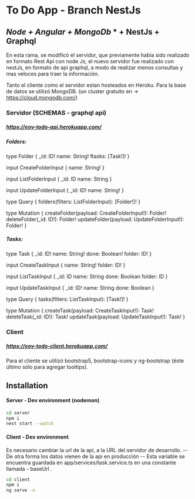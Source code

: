 # To Do App - Branch NestJs
## _Node + Angular + MongoDb_  * + NestJs + Graphql

En esta rama, se modificó el servidor, que previamente había sido realizado en formato Rest Api con node Js, el nuevo servidor fue realizado con nestJs, en formato de api graphql, a modo de realizar menos consultas y mas veloces para traer la información.

Tanto el cliente como el servidor estan hosteados en Heroku.
Para la base de datos se utilizó MongoDB.
(un cluster gratuito en -> https://cloud.mongodb.com/)

### Servidor (SCHEMAS - graphql api)
##### https://eov-todo-api.herokuapp.com/

##### Folders:

type Folder {
  _id: ID!
  name: String!
  ftasks: [Task!]!
}

input CreateFolderInput {
  name: String!
}

input ListFolderInput {
  _id: ID
  name: String
}

input UpdateFolderInput {
  _id: ID!
  name: String!
}

type Query {
  folders(filters: ListFolderInput): [Folder!]!
}

type Mutation {
  createFolder(payload: CreateFolderInput!): Folder!
  deleteFolder(_id: ID!): Folder!
  updateFolder(payload: UpdateFolderInput!): Folder!
}

##### Tasks:

type Task {
  _id: ID!
  name: String!
  done: Boolean!
  folder: ID!
}

input CreateTaskInput {
  name: String!
  folder: ID!
}

input ListTaskInput {
  _id: ID
  name: String
  done: Boolean
  folder: ID
}

input UpdateTaskInput {
  _id: ID!
  name: String
  done: Boolean
}

type Query {
  tasks(filters: ListTaskInput): [Task!]!
}

type Mutation {
  createTask(payload: CreateTaskInput!): Task!
  deleteTask(_id: ID!): Task!
  updateTask(payload: UpdateTaskInput!): Task!
}

### Client
##### https://eov-todo-client.herokuapp.com/

Para el cliente se utilizó bootstrap5, bootstrap-icons y ng-bootstrap (éste último sólo para agregar tooltips).

## Installation
#### Server - Dev environment (nodemon)

```sh
cd server
npm i
nest start --watch 
```
#### Client - Dev environment
Es necesario cambiar la url de la api, a la URL del servidor de desarrollo.
-- De otra forma los datos vienen de la api en producción --
Esta variable se encuentra guardada en app/services/task.service.ts en una constante llamada - baseUrl .
```sh
cd client
npm i
ng serve -o
```